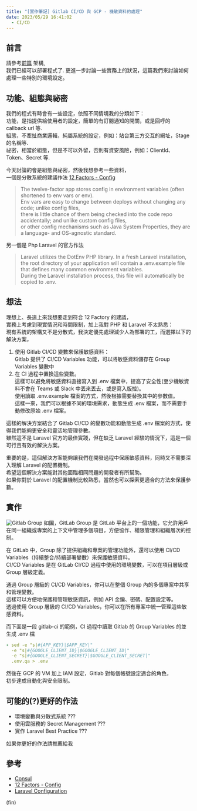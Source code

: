 ```yaml
---
title: "[實作筆記] Gitlab CI/CD 與 GCP - 機敏資料的處理"
date: 2023/05/29 16:41:02
  - CI/CD
---
```


## 前言

請參考[前篇](https://blog.marsen.me/2023/04/13/2023/gitlab_ci_and_gcp_vm/) 架構,  
我們已經可以部署程式了.
更進一步討論一些實務上的狀況，這篇我們來討論如何處理一些特別的環境設定。

## 功能、組態與祕密

我們的程式有時會有一些設定，依照不同情境我的分類如下：  
功能，是指提供給使用者的設定，簡單的有訂閱通知的開關，或是回呼的 callback url 等.  
組態，不牽扯商業邏輯，純屬系統的設定，例如：站台第三方交互的網址，Stage 的名稱等.  
祕密，相當於組態，但是不可以外留，否則有資安風險，例如：ClientId、Token、Secret 等.

今天討論的會是組態與祕密，然後我想參考一些資料，  
一個是分散系統的建議作法 [12 Factors - Config](https://12factor.net/config)

> The twelve-factor app stores config in environment variables (often shortened to env vars or env).  
> Env vars are easy to change between deploys without changing any code; unlike config files,  
> there is little chance of them being checked into the code repo accidentally; and unlike custom config files,  
> or other config mechanisms such as Java System Properties, they are a language- and OS-agnostic standard.

另一個是 Php Laravel 的官方作法

> Laravel utilizes the DotEnv PHP library. In a fresh Laravel installation,  
> the root directory of your application will contain a .env.example file that defines many common environment variables.  
> During the Laravel installation process, this file will automatically be copied to .env.

## 想法

理想上、長遠上來我想要走到符合 12 Factory 的建議，  
實務上考慮到現實情況和時間限制，加上我對 PHP 和 Laravel 不太熟悉：  
現有系統的架構又不是分散式，我決定優先處理減少人為部署的工，而選擇以下的解決方案，

1. 使用 Gitlab CI/CD 變數來保護敏感資料：  
   Gitlab 提供了 CI/CD Variables 功能，可以將敏感資料儲存在 Group Variables 變數中
2. 在 CI 過程中置換這些變數。  
   這樣可以避免將敏感資料直接寫入到 .env 檔案中，提高了安全性(至少機敏資料不會在 Teams 或 Slack 中丟來丟去，或是寫入版控)。  
   使用讀取 .env.example 檔案的方式，然後根據需要替換其中的參數值。  
   這樣一來，我們可以根據不同的環境需求，動態生成 .env 檔案，而不需要手動修改原始 .env 檔案。

這樣的解決方案結合了 Gitlab CI/CD 的變數功能和動態生成 .env 檔案的方式，使得我們能夠更安全和靈活地管理參數。  
雖然這不是 Laravel 官方的最佳實踐，但在缺乏 Laravel 經驗的情況下，這是一個可行且有效的解決方案。

重要的是，這個解決方案能夠讓我們在開發過程中保護敏感資料，同時又不需要深入理解 Laravel 的配置機制。  
希望這個解決方案能對其他面臨相同問題的開發者有所幫助。  
如果你對於 Laravel 的配置機制比較熟悉，當然也可以探索更適合的方法來保護參數。

## 實作

![Gitlab Group](/images/2023/gitlab_group.png)
如圖，GitLab Group 是 GitLab 平台上的一個功能，它允許用戶在同一組織或專案的上下文中管理多個項目，方便協作、權限管理和組織層次的控制。

在 GitLab 中，Group 除了提供組織和專案的管理功能外，還可以使用 CI/CD Variables（持續整合/持續部署變數）來保護敏感資料。  
CI/CD Variables 是在 GitLab CI/CD 過程中使用的環境變數，可以在項目層級或 Group 層級定義。

通過 Group 層級的 CI/CD Variables，你可以在整個 Group 內的多個專案中共享和管理變數。  
這樣可以方便地保護和管理敏感資訊，例如 API 金鑰、密碼、配置設定等。  
透過使用 Group 層級的 CI/CD Variables，你可以在所有專案中統一管理這些敏感資料。

而下面是一段 gitlab-ci 的範例，CI 過程中讀取 Gitlab 的 Group Variables 的並生成 .env 檔

```yaml
- sed -e "s|#{APP_KEY}|$APP_KEY|"
  -e "s|#{GOOGLE_CLIENT_ID}|$GOOGLE_CLIENT_ID|"
  -e "s|#{GOOGLE_CLIENT_SECRET}|$GOOGLE_CLIENT_SECRET|"
  .env.qa > .env
```

然後在 GCP 的 VM 加上 IAM 設定，Gitlab 對每個帳號設定適合的角色，  
初步達成自動化與安全限制。

## 可能的(?)更好的作法

- 環境變數與分散式系統 ???
- 使用雲服務的 Secret Management ???
- 實作 Laravel Best Practice ???

如果你更好的作法請推薦給我

## 參考

- [Consul](https://www.consul.io/)
- [12 Factors - Config](https://12factor.net/config)
- [Laravel Configuration](https://laravel.com/docs/10.x/configuration)

(fin)
